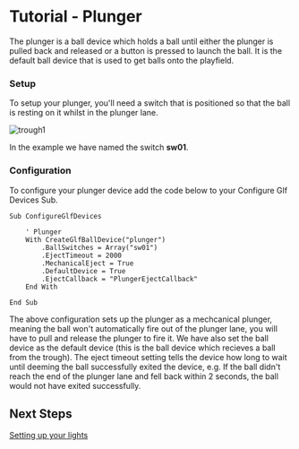 # Tutorial - Plunger

The plunger is a ball device which holds a ball until either the plunger is pulled back and released or a button is pressed to launch the ball. 
It is the default ball device that is used to get balls onto the playfield.

### Setup

To setup your plunger, you'll need a switch that is positioned so that the ball is resting on it whilst in the plunger lane.

![trough1](../images/plunger1.png)

In the example we have named the switch **sw01**.

### Configuration

To configure your plunger device add the code below to your Configure Glf Devices Sub.

```
Sub ConfigureGlfDevices
    
    ' Plunger
    With CreateGlfBallDevice("plunger")
        .BallSwitches = Array("sw01")
        .EjectTimeout = 2000
        .MechanicalEject = True
        .DefaultDevice = True
		.EjectCallback = "PlungerEjectCallback"
    End With

End Sub
```

The above configuration sets up the plunger as a mechcanical plunger, meaning the ball won't automatically fire out of the plunger lane, you will have to pull and release the plunger to fire it. We have also set the ball device as the default device (this is the ball device which recieves a ball from the trough). The eject timeout setting tells the device how long to wait until deeming the ball successfully exited the device, e.g. If the ball didn't reach the end of the plunger lane and fell back within 2 seconds, the ball would not have exited successfully.

## Next Steps

[Setting up your lights](../tutorial-lights/)